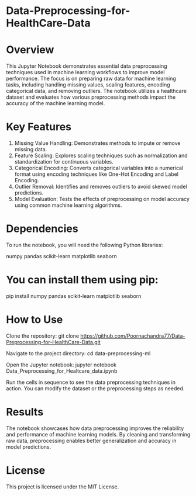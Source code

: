 # Data-Preprocessing-for-HealthCare-Data

# Overview
This Jupyter Notebook demonstrates essential data preprocessing techniques used in machine learning workflows to improve model performance. The focus is on preparing raw data for machine learning tasks, including handling missing values, scaling features, encoding categorical data, and removing outliers. The notebook utilizes a healthcare dataset and evaluates how various preprocessing methods impact the accuracy of the machine learning model.

# Key Features
1. Missing Value Handling: Demonstrates methods to impute or remove missing data.
2. Feature Scaling: Explores scaling techniques such as normalization and standardization for continuous variables.
3. Categorical Encoding: Converts categorical variables into a numerical format using encoding techniques like One-Hot Encoding and Label Encoding.
4. Outlier Removal: Identifies and removes outliers to avoid skewed model predictions.
5. Model Evaluation: Tests the effects of preprocessing on model accuracy using common machine learning algorithms.
   
# Dependencies

To run the notebook, you will need the following Python libraries:

numpy
pandas
scikit-learn
matplotlib
seaborn

# You can install them using pip:

pip install numpy pandas scikit-learn matplotlib seaborn

# How to Use

Clone the repository:
git clone https://github.com/Poornachandra77/Data-Preprocessing-for-HealthCare-Data.git

Navigate to the project directory:
cd data-preprocessing-ml

Open the Jupyter notebook:
jupyter notebook Data_Preprocessing_for_Healtcare_data.ipynb

Run the cells in sequence to see the data preprocessing techniques in action. You can modify the dataset or the preprocessing steps as needed.

# Results
The notebook showcases how data preprocessing improves the reliability and performance of machine learning models. By cleaning and transforming raw data, preprocessing enables better generalization and accuracy in model predictions.

# License
This project is licensed under the MIT License.
